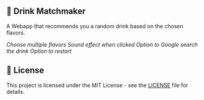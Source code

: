 ## 🍹 Drink Matchmaker

A Webapp that recommends you a random drink based on the chosen flavors.

*Choose multiple flavors*
*Sound effect when clicked*
*Option to Google search the drink*
*Option to restart*


## 📄 License
This project is licensed under the MIT License - see the [LICENSE](LICENSE) file for details.